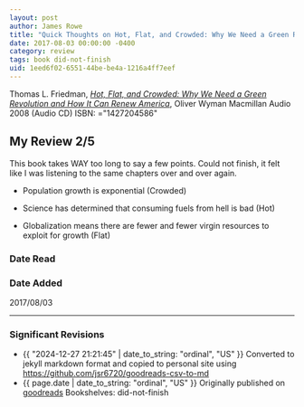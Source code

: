 ```yaml
---
layout: post
author: James Rowe
title: "Quick Thoughts on Hot, Flat, and Crowded: Why We Need a Green Revolution and How It Can Renew America"
date: 2017-08-03 00:00:00 -0400
category: review
tags: book did-not-finish
uid: 1eed6f02-6551-44be-be4a-1216a4ff7eef
---
```


Thomas L. Friedman, *[Hot, Flat, and Crowded: Why We Need a Green Revolution and How It Can Renew America](https://www.goodreads.com/book/show/2358738)*, Oliver Wyman Macmillan Audio 2008 (Audio CD) ISBN: ="1427204586"

## My Review 2/5

This book takes WAY too long to say a few points. Could not finish, it felt like I was listening to the same chapters over and over again.

* Population growth is exponential (Crowded)

* Science has determined that consuming fuels from hell is bad (Hot)

* Globalization means there are fewer and fewer virgin resources to exploit for growth (Flat)

### Date Read


### Date Added
2017/08/03

---

### Significant Revisions

- {{ "2024-12-27 21:21:45" | date_to_string: "ordinal", "US" }} Converted to jekyll markdown format and copied to personal site using <https://github.com/jsr6720/goodreads-csv-to-md>
- {{ page.date | date_to_string: "ordinal", "US" }} Originally published on [goodreads](https://www.goodreads.com) Bookshelves: did-not-finish